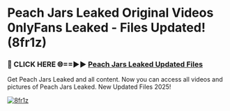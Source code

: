 # Peach Jars Leaked Original Videos 0nlyFans Leaked - Files Updated! (8fr1z)

<h3>🔴 CLICK HERE 🌐==►► <a href="https://tinyurl.com/3hn5wdd3" rel="nofollow">Peach Jars Leaked Updated Files</a></h3>

Get Peach Jars Leaked and all content. Now you can access all videos and pictures of Peach Jars Leaked. New Updated Files 2025!

[![8fr1z](https://i.imgur.com/4HnBqBT.gif)](https://tinyurl.com/3hn5wdd3)
